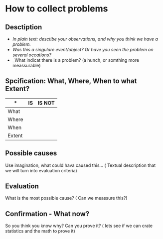 # How to collect problems

## Desctiption

* _In plain text: desctibe your observations, and why you think we have a problem._
* _Was this a singulare event/object? Or have you seen the problem on several occations?_
* _What indicat there is a problem? (a hunch, or somthing more meassurable)

## Spcification: What, Where, When to what Extent?

|*   | IS  | IS NOT |
|---|----|--------- | 
|What|||
|Where|||
|When|||
|Extent||||

## Possible causes

Use imagination, what could hava caused this... ( Textual description that we will turn into evaluation criteria)

## Evaluation

What is the most possible cause? ( Can we meassure this?)

## Confirmation - What now?

So you think you know why? Can you prove it? ( lets see if we can crate statistics and the math to prove it)
